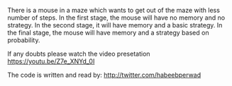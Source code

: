 There is a mouse in a maze which wants to get out of the maze with less number of steps.
In the first stage, the mouse will have no memory and no strategy.
In the second stage, it will have memory and a basic strategy.
In the final stage, the mouse will have memory and a strategy based on probability.

If any doubts please watch the video presetation  https://youtu.be/Z7e_XNYd_0I

The code is written and read by: http://twitter.com/habeebperwad
